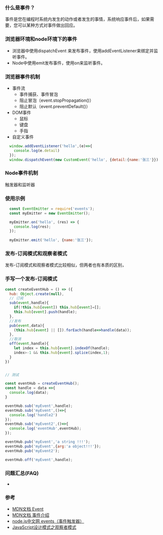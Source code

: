 ### 什么是事件？
事件是您在编程时系统内发生的动作或者发生的事情，系统响应事件后，如果需要，您可以某种方式对事件做出回应。

### 浏览器环境和node环境下的事件  
- 浏览器中使用dispatchEvent 来发布事件，使用addEventListener来绑定并监听事件。
- Node中使用emit发布事件，使用on来监听事件。

### 浏览器事件机制  
- 事件流  
  - 事件捕获、事件冒泡
  - 阻止冒泡（event.stopPropagation()）  
  - 阻止默认（event.preventDefault()）  
- DOM事件  
  - 鼠标  
  - 键盘 
  - 手指
- 自定义事件   
```js
  window.addEventListener('hello',(e)=>{
    console.log(e.detail)
  });
  window.dispatchEvent(new CustomEvent('hello', {detail:{name:'张三'}}))
```  

### Node事件机制  
触发器和监听器

### 使用示例
```js
  const EventEmitter = require('events');
  const myEmitter = new EventEmitter();

  myEmitter.on('hello', (res) => {
    console.log(res);
  });
  
  myEmitter.emit('hello', {name:'张三'});
```
### 发布-订阅模式和观察者模式
发布-订阅模式和观察者模式比较相似，但两者也有本质的区别，

### 手写一个发布-订阅模式
```js
const createEventHub = () => ({
  hub: Object.create(null),
  // 订阅
  sub(event,handle){
    if(!this.hub[event]) this.hub[event]=[];
    this.hub[event].push(handle);
  },
  //发布
  pub(event,data){
    (this.hub[event] || []).forEach(handle=>handle(data));
  },
  //取消
  off(event,handle){
    let index = this.hub[event].indexOf(handle);
    index>-1 && this.hub[event].splice(index,1);
  }
})


// 测试

const eventHub = createEventHub();
const handle = data =>{
  console.log(data);
}

eventHub.sub('myEvent',handle);
eventHub.sub('myEvent',()=>{
  console.log('handle2')
});
eventHub.sub('myEvent2',()=>{
  console.log('eventHub',eventHub);
});

eventHub.pub('myEvent','a string !!!');
eventHub.pub('myEvent',{arg:'a object!!!'});
eventHub.pub('myEvent2');

eventHub.off('myEvent',handle);


```

### 问题汇总(FAQ)
- 

### 参考
- [MDN文档 Event](https://developer.mozilla.org/zh-CN/docs/Web/API/Event)
- [MDN文档 事件介绍](https://developer.mozilla.org/zh-CN/docs/Learn/JavaScript/Building_blocks/Events)
- [node.js中文网 events（事件触发器）](http://nodejs.cn/api/events.html)
- [JavaScript设计模式之观察者模式](https://juejin.cn/post/6844903698154389517)
